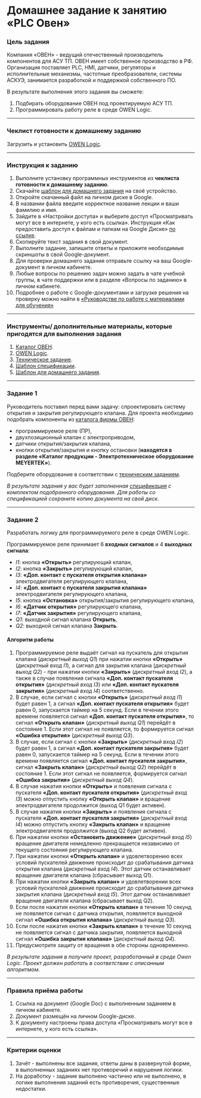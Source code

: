 # Домашнее задание к занятию «PLC Овен»

### Цель задания

Компания «ОВЕН» - ведущий отечественный производитель компонентов для АСУ ТП. ОВЕН имеет собственное производство в РФ. Организация поставляет PLC, HMI, датчики, регуляторы и исполнительные механизмы, частотные преобразователи, системы АСКУЭ, занимается разработкой и поддержкой собственного ПО. 

В результате выполнения этого задания вы сможете:
1. Подбирать оборудование ОВЕН под проектируемую АСУ ТП.
2. Программировать работу реле в среде OWEN Logic.

-----

### Чеклист готовности к домашнему заданию

Загрузить и установить [OWEN Logic](https://owen.ru/product/programmnoe_obespechenie_owen_logic).

-----

### Инструкция к заданию

1. Выполните установку программных инструментов из **чеклиста готовности к домашнему заданию**.
2. Скачайте [шаблон для домашнего задания](https://u.netology.ru/backend/uploads/lms/content_assets/file/6209/%D0%A8%D0%B0%D0%B1%D0%BB%D0%BE%D0%BD_%D0%B4%D0%BB%D1%8F_%D0%B4%D0%BE%D0%BC%D0%B0%D1%88%D0%BD%D0%B5%D0%B3%D0%BE_%D0%B7%D0%B0%D0%B4%D0%B0%D0%BD%D0%B8%D1%8F__PLC_%D0%9E%D0%B2%D0%B5%D0%BD__-_%D0%A4%D0%B0%D0%BC%D0%B8%D0%BB%D0%B8%D1%8F_%D0%98%D0%BC%D1%8F__%D0%A1%D0%94%D0%95%D0%9B%D0%90%D0%99%D0%A2%D0%95_%D0%9A%D0%9E%D0%9F%D0%98%D0%AE_.docx) на своё устройство.
2. Откройте скачанный файл на личном диске в Google.
3. В названии файла введите корректное название лекции и ваши фамилию и имя.
4. Зайдите в «Настройки доступа» и выберите доступ «Просматривать могут все в интернете, у кого есть ссылка». Инструкция «Как предоставить доступ к файлам и папкам на Google Диске» [по ссылке](https://support.google.com/docs/answer/2494822?hl=ru&co=GENIE.Platform%3DDesktop).
5. Скопируйте текст задания в свой документ.
6. Выполните задание, запишите ответы и приложите необходимые скриншоты в свой Google-документ.
7. Для проверки домашнего задания отправьте ссылку на ваш Google-документ в личном кабинете.
8. Любые вопросы по решению задач можно задать в чате учебной группы, в чате поддержки или в разделе «Вопросы по заданию» в личном кабинете.
9. Подробнее о работе с Google-документами и загрузке решения на проверку можно найти в [«Руководстве по работе с материалами для обучения»](https://l.netology.ru/instruktsiya-po-materialami-dlya-obucheniya)


-----

### Инструменты/ дополнительные материалы, которые пригодятся для выполнения задания

1. [Каталог ОВЕН](https://owen.ru/).
2. [OWEN Logic](https://owen.ru/product/programmnoe_obespechenie_owen_logic).
3. [Техническое задание](https://docs.google.com/document/d/1gbwlSeBeI-vqroiafJa7hgi4251Mri4f8MurltaxYYE/edit?usp=sharing).
4. [Шаблон спецификации](https://u.netology.ru/backend/uploads/lms/content_assets/file/6210/%D0%A1%D0%BF%D0%B5%D1%86%D0%B8%D1%84%D0%B8%D0%BA%D0%B0%D1%86%D0%B8%D1%8F.xlsx).
5. [Шаблон для домашнего задания](https://u.netology.ru/backend/uploads/lms/content_assets/file/6209/%D0%A8%D0%B0%D0%B1%D0%BB%D0%BE%D0%BD_%D0%B4%D0%BB%D1%8F_%D0%B4%D0%BE%D0%BC%D0%B0%D1%88%D0%BD%D0%B5%D0%B3%D0%BE_%D0%B7%D0%B0%D0%B4%D0%B0%D0%BD%D0%B8%D1%8F__PLC_%D0%9E%D0%B2%D0%B5%D0%BD__-_%D0%A4%D0%B0%D0%BC%D0%B8%D0%BB%D0%B8%D1%8F_%D0%98%D0%BC%D1%8F__%D0%A1%D0%94%D0%95%D0%9B%D0%90%D0%99%D0%A2%D0%95_%D0%9A%D0%9E%D0%9F%D0%98%D0%AE_.docx).

-----

### Задание 1

Руководитель поставил перед вами задачу: спроектировать систему открытия и закрытия регулирующего клапана. Для проекта необходимо подобрать компоненты из [каталога фирмы ОВЕН](https://owen.ru/):
- программируемое реле (ПР),
- двухпозиционный клапан с электроприводом,
- датчики открытия/закрытия клапана,
- кнопки открытия/закрытия и кнопку остановки (**находятся в разделе «Каталог продукции - Электротехническое оборудование MEYERTEK»**).

Подберите оборудование в соответствии с [техническим заданием](https://docs.google.com/document/d/1gbwlSeBeI-vqroiafJa7hgi4251Mri4f8MurltaxYYE/edit?usp=sharing).

*В результате задания у вас будет заполненная [спецификация](https://u.netology.ru/backend/uploads/lms/content_assets/file/6210/%D0%A1%D0%BF%D0%B5%D1%86%D0%B8%D1%84%D0%B8%D0%BA%D0%B0%D1%86%D0%B8%D1%8F.xlsx) с комплектом подобранного оборудования. Для работы со спецификацией сохраните копию документа на свой диск*.

-----

### Задание 2

Разработать логику для программируемого реле в среде OWEN Logic. 

Программируемое реле принимает 6 **входных сигналов** и 4 **выходных сигнала**: 
- *I1*: кнопка **«Открыть»** регулирующий клапан,
- *I2*: кнопка **«Закрыть»** регулирующий клапан,
- *I3*: **«Доп. контакт с пускателя открытия клапана»** электродвигателя регулирующего клапана,
- *I4*: **«Доп. контакт с пускателя закрытия клапана»** электродвигателя регулирующего клапана,
- *I5*: кнопка **«Остановка»** открытия/закрытия регулирующего клапана,
- *I6*: **«Датчик открытия»** регулирующего клапана,
- *I7*: **«Датчик закрытия»** регулирующего клапана,
- *Q1*: выходной сигнал клапана **Открыть**,
- *Q2*: выходной сигнал клапана **Закрыть**.

#### Алгоритм работы

1. Программируемое реле выдаёт сигнал на пускатель для открытия клапана (*дискретный выход Q1*) при нажатии кнопки **«Открыть»** (*дискретный вход I1*), а сигнал для закрытия клапана (*дискретный выход Q2*) - при нажатии кнопки **«Закрыть»** (*дискретный вход I2*), а также в случае появления сигнала **«Доп. контакт пускателя открытия»** (*дискретный вход I3*) или **«Доп. контакт пускателя закрытия»** (*дискретный вход I4*) соответственно.
2. В случае, если сигнал с кнопки **«Открыть»** (*дискретный вход I1*) будет равен 1, а сигнал **«Доп. контакт пускателя открытия»** будет равен 0, запускается таймер на 5 секунд. Если в течении этого времени появляется сигнал **«Доп. контакт пускателя открытия»**, то сигнал **«Открыть клапан»** (*дискретный выход Q1*) перейдёт в состояние 1. Если этот сигнал не появляется, то формируется сигнал **«Ошибка открытия»** (*дискретный выход Q3*).
3. В случае, если сигнал с кнопки **«Закрыть»** (*дискретный вход I2*) будет равен 1, а сигнал **«Доп. контакт пускателя закрытия»** будет равен 0, запускается таймер на 5 секунд. Если в течении этого времени появляется сигнал **«Доп. контакт пускателя закрытия»**, сигнал **«Закрыть клапан»** (*дискретный выход Q2*) перейдёт в состояние 1. Если этот сигнал не появляется, формируется сигнал **«Ошибка закрытия»** (*дискретный выход Q4*).
4. В случае нажатия кнопки **«Открыть»** и появления сигнала с пускателя **«Доп. контакт пускателя открытия»** (*дискретный вход I3*) можно отпустить кнопку **«Открыть клапан»** и вращение электродвигателя продолжится (выход Q1 будет активен).
5. В случае нажатия кнопки **«Закрыть»** и появления сигнала с пускателя **«Доп. контакт пускателя закрытия»** (*дискретный вход I4*) можно отпустить кнопку **«Закрыть клапан»** и вращение электродвигателя продолжится (выход Q2 будет активен).
7. При нажатии кнопки **«Остановить движение»** (*дискретный вход I5*) вращение двигателя немедленно прекращается независимо от текущего состояния регулирующего клапана.
8. При нажатии кнопки **«Открыть клапан»** и удовлетворению всех условий пускателей движение происходит до срабатывания датчика открытия клапана (*дискретный вход I4*). Этот датчик останавливает вращение двигателя клапана (сбрасывает выход Q1).
9. При нажатии кнопки **«Закрыть клапан»** и удовлетворении всех условий пускателей движение происходит до срабатывания датчика закрытия клапана (*дискретный вход I5*). Этот датчик останавливает вращение двигателя клапана (сбрасывает выход Q2).
10. Если после нажатия кнопки **«Открыть клапан»** в течение 10 секунд не появляется сигнал с датчика открытия, появляется выходной сигнал **«Ошибка открытия клапана»** (*дискретный выход Q3*).
11. Если после нажатия кнопки **«Закрыть клапан»** в течение 10 секунд не появляется сигнал с датчика закрытия, появляется выходной сигнал **«Ошибка закрытия клапана»** (*дискретный выход Q4*).
12. Предусмотрите защиту от вращения в обе стороны одновременно.

*В результате задания в получите проект, разработанный в среде Owen Logic. Проект должен работать в соответствии с описанным алгоритмом*. 

-----

### Правила приёма работы

1. Ссылка на документ (Google Doc) с выполненным заданием в личном кабинете.
2. Документ размещён на личном Google-диске.
3. К документу настроены права доступа «Просматривать могут все в интернете, у кого есть ссылка».

-----

### Критерии оценки
1. Зачёт - выполнены все задания, ответы даны в развернутой форме, в выполненных заданиях нет противоречий и нарушения логики.
2. На доработку - задание выполнено частично или не выполнено, в логике выполнения заданий есть противоречия, существенные недостатки.
